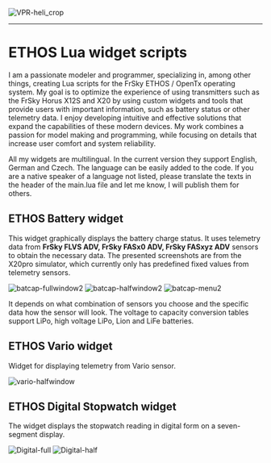 
![VPR-heli_crop](https://github.com/user-attachments/assets/c20f1842-3afb-4ef8-9f90-24fd48db7957)
<HR>
<H1>ETHOS Lua widget scripts</H1>


I am a passionate modeler and programmer, specializing in, among other things, creating Lua scripts for the FrSky ETHOS / OpenTx operating system. My goal is to optimize the experience of using transmitters such as the FrSky Horus X12S and X20 by using custom widgets and tools that provide users with important information, such as battery status or other telemetry data. I enjoy developing intuitive and effective solutions that expand the capabilities of these modern devices. My work combines a passion for model making and programming, while focusing on details that increase user comfort and system reliability.

All my widgets are multilingual. In the current version they support English, German and Czech. The language can be easily added to the code. If you are a native speaker of a language not listed, please translate the texts in the header of the main.lua file and let me know, I will publish them for others.

<H2>ETHOS Battery widget</H2>
This widget graphically displays the battery charge status. It uses telemetry data from <B>FrSky FLVS ADV, FrSky FASx0 ADV, FrSky FASxyz ADV</B> sensors to obtain the necessary data.
The presented screenshots are from the X20pro simulator, which currently only has predefined fixed values ​​from telemetry sensors.

![batcap-fullwindow2](https://github.com/user-attachments/assets/2f1a6e0b-681f-4e38-87ee-c408efeab61c)
![batcap-halfwindow2](https://github.com/user-attachments/assets/8f07df64-6f62-46b8-b739-06a6bd00374f)
![batcap-menu2](https://github.com/user-attachments/assets/7e75bcc0-6a2c-4726-83ca-3667fcb94271)

It depends on what combination of sensors you choose and the specific data how the sensor will look. The voltage to capacity conversion tables support LiPo, high voltage LiPo, Lion and LiFe batteries.

<H2>ETHOS Vario widget</H2>
Widget for displaying telemetry from Vario sensor.

![vario-halfwindow](https://github.com/user-attachments/assets/c6dd3739-6096-4729-8e28-dafa8f15ef78)

<H2>ETHOS Digital Stopwatch widget</H2>
The widget displays the stopwatch reading in digital form on a seven-segment display.

![Digital-full](https://github.com/user-attachments/assets/500ffb62-e5ed-4706-8648-adef7c70764a)
![Digital-half](https://github.com/user-attachments/assets/ba68800a-61f7-405e-a4cb-f245a9df6355)
